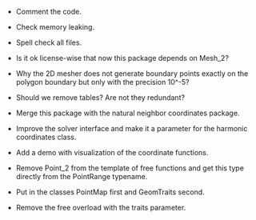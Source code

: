 * Comment the code.
* Check memory leaking.
* Spell check all files.

* Is it ok license-wise that now this package depends on Mesh_2?
* Why the 2D mesher does not generate boundary points exactly on the polygon boundary but only with the precision 10^-5?
* Should we remove tables? Are not they redundant?

* Merge this package with the natural neighbor coordinates package.
* Improve the solver interface and make it a parameter for the harmonic coordinates class.
* Add a demo with visualization of the coordinate functions.

* Remove Point_2 from the template of free functions and get this type directly from the PointRange typename.
* Put in the classes PointMap first and GeomTraits second.
* Remove the free overload with the traits parameter.